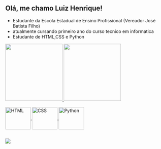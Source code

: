 ## Olá, me chamo Luiz Henrique!

- Estudante da Escola Estadual de Ensino Profissional (Vereador José Batista Filho)
- atualmente cursando primeiro ano do curso tecnico em informatica
- Estudante de HTML,CSS e Python
    <div>
<a href="https://github.com/luiz979"/>
<img height="180" src="https://github-readme-stats.vercel.app/api?username=luiz979&show_icons=true&theme=tokyonight&include_all_commits=true&count_private=true"/>
<img height="180" src="https://github-readme-stats.vercel.app/api/top-langs/?username=luiz979&layout=compact&langs_count=16&theme=tokyonight"/>
  
</div>
<div style="display: inline_block"><br>
<img align="center" alt="HTML" height="70" width="80" src="https://cdn.jsdelivr.net/gh/devicons/devicon@latest/icons/html5/html5-original.svg">
<img align="center" alt="CSS" height="70" width="80" src="https://cdn.jsdelivr.net/gh/devicons/devicon@latest/icons/css3/css3-original.svg">
<img align="center" alt="Python" height="70" width="80" src="https://cdn.jsdelivr.net/gh/devicons/devicon@latest/icons/python/python-original.svg">
  
</div>

##
<div>
  <a href="https://br.linkedin.com/" target="_blank"/><img src="https://img.shields.io/badge/LinkedIn-0077B5?style=for-the-badge&logo=linkedin&logoColor=white" target="_blank"></a>
</div>
